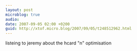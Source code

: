 ```yaml
---
layout: post
microblog: true
audio: 
date: 2007-09-05 02:00 +0200
guid: http://xtof.micro.blog/2007/09/05/t248512962.html
---
```

listeing to jeremy about the hcard "n" optimisation
